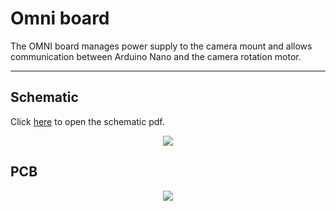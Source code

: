 # Omni board
The OMNI board manages power supply to the camera mount and allows communication between Arduino Nano and the camera rotation motor.

-----------------

## Schematic

Click [here](https://github.com/Intelligent-Machines-Lab/Omni_3D/blob/master/PCB/omnibot_board/board_v1.pdf) to open the schematic pdf. 

<div align="center">
  <img src="https://raw.githubusercontent.com/Intelligent-Machines-Lab/Omni_3D/master/PCB/omnibot_board/omni_Schematic.png"><b>
</div>


## PCB

<div align="center">
  <img src="https://raw.githubusercontent.com/Intelligent-Machines-Lab/Omni_3D/master/PCB/omnibot_board/omni_PCB.png"><b>
</div>